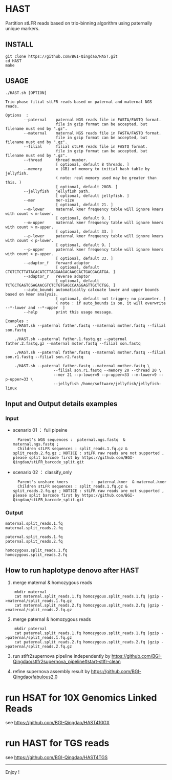 # HAST
Partition stLFR reads based on trio-binning algorithm using paternally unique markers.

## INSTALL

```
git clone https://github.com/BGI-Qingdao/HAST.git
cd HAST
make
```

## USAGE

```
./HAST.sh [OPTION]

Trio-phase filial stLFR reads based on paternal and maternal NGS reads.

Options  :
        --paternal    paternal NGS reads file in FASTA/FASTQ format.
                      file in gzip format can be accepted, but filename must end by ".gz".
        --maternal    maternal NGS reads file in FASTA/FASTQ format.
                      file in gzip format can be accepted, but filename must end by ".gz".
        --filial      filial stLFR reads file in FASTQ format.
                      file in gzip format can be accepted, but filename must end by ".gz".
        --thread      thread number.
                      [ optional, default 8 threads. ]
        --memory      x (GB) of memory to initial hash table by jellyfish.
                      ( note: real memory used may be greater than this. )
                      [ optional, default 20GB. ]
        --jellyfish   jellyfish path.
                      [ optional, default jellyfish. ]
        --mer         mer-size
                      [ optional, default 21. ]
        --m-lower     maternal kmer frequency table will ignore kmers with count < m-lower.
                      [ optional, default 9. ]
        --m-upper     maternal kmer frequency table will ignore kmers with count > m-upper.
                      [ optional, default 33. ]
        --p-lower     paternal kmer frequency table will ignore kmers with count < p-lower.
                      [ optional, default 9. ]
        --p-upper     paternal kmer frequency table will ignore kmers with count > p-upper.
                      [ optional, default 33. ]
        --adaptor_f   forward adaptor
                      [ optional, default CTGTCTCTTATACACATCTTAGGAAGACAAGCACTGACGACATGA. ]
        --adaptor_r   reverse adaptor
                      [ optional, default TCTGCTGAGTCGAGAACGTCTCTGTGAGCCAAGGAGTTGCTCTGG. ]
        --auto_bounds automatically calcuate lower and upper bounds based on kmer analysis.
                      [ optional, default not trigger; no parameter. ]
                      ( note : if auto_bounds is on, it will overwrite --*-lower and --*-upper  ]
        --help        print this usage message.

Examples :
    ./HAST.sh --paternal father.fastq --maternal mother.fastq --filial son.fastq

    ./HAST.sh --paternal father.1.fastq.gz --paternal father.2.fastq.gz --maternal moter.fastq --filial son.fastq

    ./HAST.sh --paternal father.fastq --maternal mother.fastq --filial son.r1.fastq --filial son.r2.fastq

    ./HAST.sh --paternal father.fastq --maternal mother.fastq \
                     --filial son.r1.fastq --memory 20 --thread 20 \
                     --mer 21 --p-lower=9 --p-upper=33 --m-lower=9 --p-upper=33 \
                     --jellyfish /home/software/jellyfish/jellyfish-linux
```

## Input and Output details examples

### Input

* scenario 01 ： full pipeine

        Parent's WGS sequences :  paternal.ngs.fastq  & maternal.ngs.fastq ;
        Children stLFR sequences : split_reads.1.fq.gz & split_reads.2.fq.gz ; NOTICE : stLFR raw reads are not supported , please split barcode first by https://github.com/BGI-Qingdao/stLFR_barcode_split.git

* scenario 02 ： classify_only

        Parent's unshare kmers          :  paternal.kmer  & maternal.kmer
        Children stLFR sequences : split_reads.1.fq.gz & split_reads.2.fq.gz ; NOTICE : stLFR raw reads are not supported , please split barcode first by https://github.com/BGI-Qingdao/stLFR_barcode_split.git

### Output
    
    maternal.split_reads.1.fq
    maternal.split_reads.2.fq
   
    paternal.split_reads.1.fq
    paternal.split_reads.2.fq
  
    homozygous.split_reads.1.fq
    homozygous.split_reads.2.fq
 
## How to run haplotype denovo after HAST

1. merge maternal & homozygous reads

```
    mkdir maternal
    cat maternal.split_reads.1.fq homozygous.split_reads.1.fq |gzip - >maternal/split_reads.1.fq.gz
    cat maternal.split_reads.2.fq homozygous.split_reads.2.fq |gzip - >maternal/split_reads.2.fq.gz
```
2. merge paternal & homozygous reads
```
    mkdir paternal
    cat paternal.split_reads.1.fq homozygous.split_reads.1.fq |gzip - >paternal/split_reads.1.fq.gz
    cat paternal.split_reads.2.fq homozygous.split_reads.2.fq |gzip - >paternal/split_reads.2.fq.gz
```

3. run stlfr2supernova pipeline independently by https://github.com/BGI-Qingdao/stlfr2supernova_pipeline#start-stlfr-clean

4. refine supernova assembly result by https://github.com/BGI-Qingdao/fabulous2.0

# run HSAT for 10X Genomics Linked Reads 

see https://github.com/BGI-Qingdao/HAST410GX

# run HAST for TGS reads

see https://github.com/BGI-Qingdao/HAST4TGS

____________________________
Enjoy !
